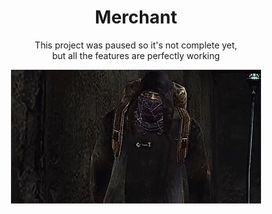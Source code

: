 <div align='center'>
  
  # Merchant

  This project was paused so it's not complete yet,  
  but all the features are perfectly working

  <img src='https://github.com/alaanvv/Image-Database/blob/main/Misc/merchant.gif?raw=true'>
</div>
